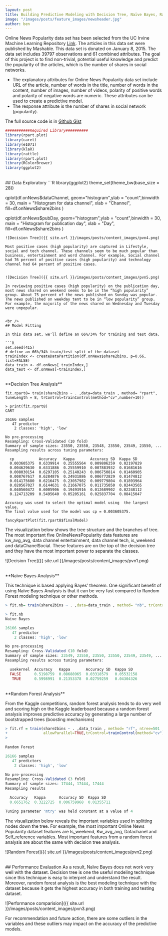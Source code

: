 ```yaml
---
layout: post
title: Building Predictive Modeling with Decision Tree, Naïve Bayes, Random forest in R.
image: "/images/posts/feature_images/newsheader.jpg"
author: ben
---
```


Online News Popularity data set has been selected from the UC Irvine Machine Learning Repository [Link](https://archive.ics.uci.edu/ml/datasets/Online+News+Popularity). The articles in this data set were published by Mashable. This data set is donated on January 8, 2015. The data set includes 39797 observations and 61 combined attributes. The goal of this project is to find non-trivial, potential useful knowledge and predict the popularity of the articles, which is the number of shares in social networks.


* The explanatory attributes for Online News Popularity data set include URL of the article, number of words in the title, number of words in the content, number of images, number of videos, polarity of positive words and polarity of negative words are numeric. These attributes can be used to create a predictive model.
* The response attribute is the number of shares in social network (popularity).

The full source code is in [Github Gist](https://gist.github.com/Lanbig/9c365cbd372c0d7aed81011338893e91)

```R
###########Required Library##########
library(rpart.plot)
library(caret)
library(e1071)
library(klaR)
library(rattle)
library(rpart.plot)
library(RColorBrewer)
library(ggplot2)
```

<br />
## Data Exploratory
```R
library(ggplot2)
theme_set(theme_bw(base_size = 28))

qplot(df.onNews$dataChannel, geom="histogram",ylab = "count",binwidth = 30,
      main = "Histogram for data channel", xlab = "Channel", fill=df.onNews$share2bins ) 

qplot(df.onNews$pubDay, geom="histogram",ylab = "count",binwidth = 30,
      main = "Histogram for publication day", xlab = "Day", fill=df.onNews$share2bins ) 
```
![Decision Tree]({{ site.url }}/images/posts/content_images/pvn4.png)

Most positive cases (high popularity) are captured in Lifestyle, social and tech channel. These channels seem to be much popular than business, entertainment and word channel. For example, Social channel had 76 percent of positive cases (high popularity) and technology channel had 64 percent of positive cases. 


![Decision Tree]({{ site.url }}/images/posts/content_images/pvn5.png)

In reviewing positive cases (high popularity) on the publication day, most news shared on weekend seems to be in the “high popularity” group. About 75 percent of the news published on Sunday was popular. The news published on weekday tent to be in “low popularity” group. For example, the majority of the news shared on Wednesday and Tuesday were unpopular.


<br />
## Model Fitting

In this data set, we'll define an 66%/34% for training and test data.

```R
set.seed(415)
# define an 66%/34% train/test split of the dataset
trainIndex <- createDataPartition(df.onNews$share2bins, p=0.66, list=FALSE)
data_train <- df.onNews[ trainIndex,]
data_test <- df.onNews[-trainIndex,]
```

<br />
**Decision Tree Analysis**

```
fit.rpart8= train(share2bins ~ . ,data=data_train , method= "rpart", tuneLength = 8, trControl=trainControl(method="cv",number=10))

> print(fit.rpart8)
CART 

26166 samples
   47 predictor
    2 classes: 'high', 'low' 

No pre-processing
Resampling: Cross-Validated (10 fold) 
Summary of sample sizes: 23550, 23550, 23548, 23550, 23549, 23550, ... 
Resampling results across tuning parameters:

  cp           Accuracy   Kappa       Accuracy SD  Kappa SD  
  0.003605375  0.6339914  0.25555564  0.009806259  0.02197829
  0.004629630  0.6331886  0.25559910  0.007883932  0.01681616
  0.008030154  0.6297105  0.25140243  0.006750814  0.01460905
  0.008767617  0.6284876  0.24931886  0.006772829  0.01474812
  0.014175680  0.6216475  0.23057982  0.009779804  0.01893964
  0.020567027  0.6144631  0.21667075  0.011735050  0.02443565
  0.040560472  0.6005906  0.19493916  0.012689902  0.02248112
  0.124713209  0.5495640  0.05205161  0.025837704  0.08415047

Accuracy was used to select the optimal model using  the largest value.
The final value used for the model was cp = 0.003605375.

fancyRpartPlot(fit.rpart8$finalModel)
```
The visualization below shows the tree structure and the branches of tree. The most important five OnlineNewsPopularity data features are kw_avg_avg, data channel entertainment, data channel tech, is_weekend and dataChanelSocial. These features are on the top of the decision tree and they have the most important power to separate the classes.

![Decision Tree]({{ site.url }}/images/posts/content_images/pvn1.png)

<br />
**Naïve Bayes Analysis**

This technique is based applying Bayes’ theorem. One significant benefit of using Naïve Bayes Analysis is that it can be very fast compared to Random Forest modeling technique or other methods. 

```R
> fit.nb= train(share2bins ~ . ,data=data_train , method= "nb", trControl=trainControl(method="cv",number=10))

> fit.nb
Naive Bayes 

26166 samples
   47 predictor
    2 classes: 'high', 'low' 

No pre-processing
Resampling: Cross-Validated (10 fold) 
Summary of sample sizes: 23549, 23550, 23550, 23550, 23549, 23549, ... 
Resampling results across tuning parameters:

  usekernel  Accuracy   Kappa       Accuracy SD  Kappa SD  
  FALSE      0.5198759  0.08688965  0.03318579   0.05532158
   TRUE      0.5998991  0.21353378  0.02759259   0.04304326

```

<br />
**Random Forest Analysis**

From the Kaggle competitions, random forest analysis tends to do very well and scoring high on the Kaggle leaderboard because a random forest analysis improves predictive accuracy by generating a large number of bootstrapped trees (boosting mechanisms)

```R
> fit.rf = train(share2bins ~ . ,data_train , method= "rf", ntree=501 , tuneGrid = data.frame(mtry = 4), 
+                allowParallel=TRUE,trControl=trainControl(method="cv",number=10) )
> 
 
Random Forest 

26166 samples
   47 predictors
    2 classes: 'high', 'low' 

No pre-processing
Resampling: Cross-Validated (3 fold) 
Summary of sample sizes: 17444, 17444, 17444 
Resampling results

  Accuracy   Kappa      Accuracy SD  Kappa SD  
  0.6651762  0.3222725  0.006759968  0.01355711

Tuning parameter 'mtry' was held constant at a value of 4
```
The visualization below reveals the important variables used in splitting nodes down the tree.  For example, the most important Online News Popularity dataset features are Is_weekend, Kw_avg_avg, Datachanel and Self_reference variables. Most important features from a random forest analysis are about the same with decision tree analysis. 

![Random Forest]({{ site.url }}/images/posts/content_images/pvn2.png)


<br />
## Performance Evaluation
As a result, Naïve Bayes does not work very well with the dataset. Decision tree is one the useful modeling technique since this technique is easy to interpret and understand the result. Moreover, random forest analysis is the best modeling technique with the dataset because it gets the highest accuracy in both training and testing dataset.

![Performance comparision]({{ site.url }}/images/posts/content_images/pvn3.png)

For recommendation and future action, there are some outliers in the variables and these outliers may impact on the accuracy of the predictive models. 

